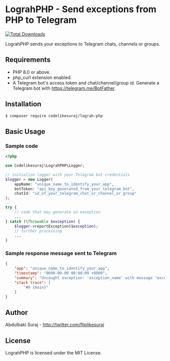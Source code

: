 # LograhPHP - Send exceptions from PHP to Telegram

[![Total Downloads](https://img.shields.io/packagist/dt/codelikesuraj/lograh-php.svg)](https://packagist.org/packages/codelikesuraj/lograh-php)

LograhPHP sends your exceptions to Telegram chats, channels or groups.

## Requirements
- PHP 8.0 or above.
- php_curl extension enabled.
- A Telegram bot's access token and chat/channel/group id. Generate a Telegram bot with https://telegram.me/BotFather.

## Installation
```bash
$ composer require codelikesuraj/lograh-php
```

## Basic Usage

### Sample code
```php
<?php

use Codelikesuraj\LograhPHP\Logger;

// initialize logger with your Telegram bot credentials
$logger = new Logger(
    appName: "unique_name_to_identify_your_app",
    botToken: "api_key_generated_from_your_telegram_bot",
    chatId: "id_of_your_telegram_chat_or_channel_or_group"
);

try {
    // code that may generate an exception
    ...
} catch (\Throwable $exception) {
    $logger->reportException($exception);
    // further processing
    ...
}
```
### Sample response message sent to Telegram
```json
{
    "app": "unique_name_to_identify_your_app",
    "timestamp": "0000-00-00 00:00:00 +0000",
    "summary": "Uncaught exception: 'exception_name' with message 'exception_message' in \/path\/to\/folder\/file.php:#",
    "stack trace": [
        "#0 {main}"
    ]
}
```
## Author
Abdulbaki Suraj - <http://twitter.com/fliplikesuraj>

## License
LograhPHP is licensed under the MIT License.

